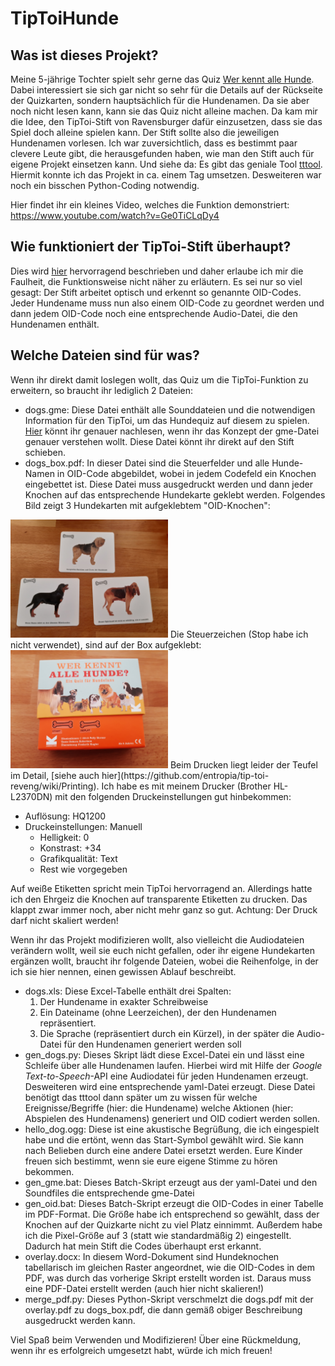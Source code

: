 # TipToiHunde
## Was ist dieses Projekt?
Meine 5-jährige Tochter spielt sehr gerne das Quiz [Wer kennt alle Hunde](https://www.laurencekingverlag.de/produkt/wer-kennt-alle-hunde/). Dabei interessiert sie sich gar nicht so sehr für die Details auf der Rückseite der Quizkarten, sondern hauptsächlich für die Hundenamen. Da sie aber noch nicht lesen kann, kann sie das Quiz nicht alleine machen. Da kam mir die Idee, den TipToi-Stift von Ravensburger dafür einzusetzen, dass sie das Spiel doch alleine spielen kann. Der Stift sollte
also die jeweiligen Hundenamen vorlesen. Ich war zuversichtlich, dass es bestimmt paar clevere Leute gibt, die herausgefunden haben, wie man
den Stift auch für eigene Projekt einsetzen kann. Und siehe da: Es gibt das geniale Tool [tttool](https://tttool.readthedocs.io/de/latest/vorwort.html). Hiermit
konnte ich das Projekt in ca. einem Tag umsetzen. Desweiteren war noch ein bisschen Python-Coding notwendig.

Hier findet ihr ein kleines Video, welches die Funktion demonstriert:
https://www.youtube.com/watch?v=Ge0TiCLqDy4

## Wie funktioniert der TipToi-Stift überhaupt?
Dies wird [hier](https://tttool.readthedocs.io/de/latest/konzepte.html#wie-funktioniert-der-stift) hervorragend beschrieben und daher erlaube ich mir die Faulheit,
die Funktionsweise nicht näher zu erläutern. Es sei nur so viel gesagt:
Der Stift arbeitet optisch und erkennt so genannte OID-Codes. Jeder Hundename muss nun also einem OID-Code zu geordnet werden und dann jedem OID-Code noch
eine entsprechende Audio-Datei, die den Hundenamen enthält.

## Welche Dateien sind für was?
Wenn ihr direkt damit loslegen wollt, das Quiz um die TipToi-Funktion zu erweitern, so braucht ihr lediglich 2 Dateien:
* dogs.gme: Diese Datei enthält alle Sounddateien und die notwendigen Information für den TipToi, um das Hundequiz auf diesem zu spielen. [Hier](https://tttool.readthedocs.io/de/latest/konzepte.html#was-steckt-in-einer-gme-datei)
könnt ihr genauer nachlesen, wenn ihr das Konzept der gme-Datei genauer verstehen wollt. Diese Datei könnt ihr direkt auf den Stift schieben.
* dogs_box.pdf: In dieser Datei sind die Steuerfelder und alle Hunde-Namen in OID-Code abgebildet, wobei in jedem Codefeld ein Knochen eingebettet ist. Diese Datei
muss ausgedruckt werden und dann jeder Knochen auf das entsprechende Hundekarte geklebt werden. Folgendes Bild zeigt 3 Hundekarten mit aufgeklebtem "OID-Knochen":
<img src="https://github.com/sherzog85/TipToiDog/blob/main/media/Karten_mit_OID_Knochen.jpg" width="50%" height="50%" />
Die Steuerzeichen (Stop habe ich nicht verwendet), sind auf der Box aufgeklebt:
<img src="https://github.com/sherzog85/TipToiDog/blob/main/media/Quiz_Box.jpg" width="50%" height="50%" />
Beim Drucken liegt leider der Teufel im Detail, [siehe auch hier](https://github.com/entropia/tip-toi-reveng/wiki/Printing).
Ich habe es mit meinem Drucker (Brother HL-L2370DN) mit den folgenden Druckeinstellungen gut hinbekommen:

* Auflösung: HQ1200
* Druckeinstellungen: Manuell
  * Helligkeit: 0
  * Konstrast: +34
  * Grafikqualität: Text
  * Rest wie vorgegeben

Auf weiße Etiketten spricht mein TipToi hervorragend an. Allerdings hatte ich den Ehrgeiz die Knochen auf transparente Etiketten zu drucken. Das klappt zwar immer noch, aber nicht mehr ganz so gut.
Achtung: Der Druck darf nicht skaliert werden!

Wenn ihr das Projekt modifizieren wollt, also vielleicht die Audiodateien verändern wollt, weil sie euch nicht gefallen, oder ihr eigene Hundekarten ergänzen wollt, braucht
ihr folgende Dateien, wobei die Reihenfolge, in der ich sie hier nennen, einen gewissen Ablauf beschreibt.
* dogs.xls: Diese Excel-Tabelle enthält drei Spalten: 
  1. Der Hundename in exakter Schreibweise 
  2. Ein Dateiname (ohne Leerzeichen), der den Hundenamen repräsentiert. 
  3. Die Sprache (repräsentiert durch ein Kürzel), in der später die Audio-Datei für den Hundenamen generiert werden soll
* gen_dogs.py: Dieses Skript lädt diese Excel-Datei ein und lässt eine Schleife über alle Hundenamen laufen. Hierbei wird mit Hilfe der _Google Text-to-Speech_-API 
eine Audiodatei für jeden Hundenamen erzeugt. Desweiteren wird eine entsprechende yaml-Datei erzeugt. Diese Datei benötigt das tttool dann später um zu wissen für welche Ereignisse/Begriffe
(hier: die Hundename) welche Aktionen (hier: Abspielen des Hundenamens) generiert und OID codiert werden sollen.
* hello_dog.ogg: Diese ist eine akustische Begrüßung, die ich eingespielt habe und die ertönt, wenn das Start-Symbol gewählt wird. Sie kann nach Belieben durch eine andere Datei ersetzt werden. Eure Kinder freuen sich bestimmt, wenn sie eure eigene Stimme zu hören bekommen. 
* gen_gme.bat: Dieses Batch-Skript erzeugt aus der yaml-Datei und den Soundfiles die entsprechende gme-Datei
* gen_oid.bat: Dieses Batch-Skript erzeugt die OID-Codes in einer Tabelle im PDF-Format. Die Größe habe ich entsprechend so gewählt, dass der Knochen auf der Quizkarte nicht zu viel Platz einnimmt. Außerdem habe ich die Pixel-Größe auf 3 (statt wie standardmäßig 2) eingestellt. Dadurch hat mein Stift die Codes überhaupt erst erkannt.
* overlay.docx: In diesem Word-Dokument sind Hundeknochen tabellarisch im gleichen Raster angeordnet, wie die OID-Codes in dem PDF, was durch das vorherige Skript erstellt worden ist. Daraus muss eine PDF-Datei erstellt werden (auch hier nicht skalieren!)
* merge_pdf.py: Dieses Python-Skript verschmelzt die dogs.pdf mit der overlay.pdf zu dogs_box.pdf, die dann gemäß obiger Beschreibung ausgedruckt werden kann.

Viel Spaß beim Verwenden und Modifizieren!
Über eine Rückmeldung, wenn ihr es erfolgreich umgesetzt habt, würde ich mich freuen!
